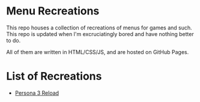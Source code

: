 # Menu Recreations

This repo houses a collection of recreations of menus for games and such. This repo is updated when I'm excruciatingly bored and have nothing better to do.

All of them are written in HTML/CSS/JS, and are hosted on GitHub Pages.

# List of Recreations

* [Persona 3 Reload](https://spikehd.github.io/MenuRecreations/menus/p3reload)